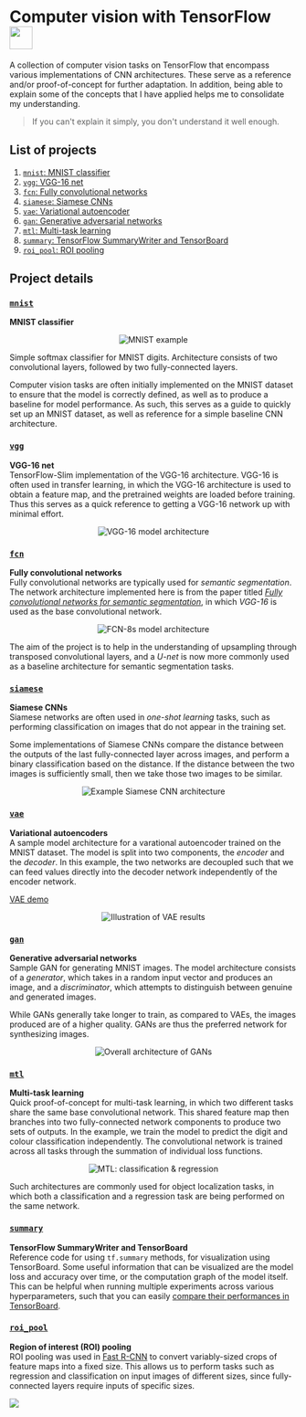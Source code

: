 # Computer vision with TensorFlow <img src="https://cdn-images-1.medium.com/max/256/1*cKG1LJvVTaWqSkYSyVqtsQ.png" width="40px" />
A collection of computer vision tasks on TensorFlow that encompass various implementations of CNN architectures. These serve as a reference and/or proof-of-concept for further adaptation. In addition, being able to explain some of the concepts that I have applied helps me to consolidate my understanding.

> If you can't explain it simply, you don't understand it well enough.

## List of projects
1. [`mnist`: MNIST classifier](#mnist)
1. [`vgg`: VGG-16 net](#vgg)
1. [`fcn`: Fully convolutional networks](#fcn)
1. [`siamese`: Siamese CNNs](#siamese)
1. [`vae`: Variational autoencoder](#vae)
1. [`gan`: Generative adversarial networks](#gan)
1. [`mtl`: Multi-task learning](#mtl)
1. [`summary`: TensorFlow SummaryWriter and TensorBoard](#summary)
1. [`roi_pool`: ROI pooling](#roi_pool)


## Project details
### [`mnist`](./mnist/)
**MNIST classifier**  
<p align="center">
    <img alt="MNIST example"
         src="https://www.tensorflow.org/images/mnist_0-9.png" />
</p>

Simple softmax classifier for MNIST digits. Architecture consists of two convolutional layers, followed by two fully-connected layers.

Computer vision tasks are often initially implemented on the MNIST dataset to ensure that the model is correctly defined, as well as to produce a baseline for model performance. As such, this serves as a guide to quickly set up an MNIST dataset, as well as reference for a simple baseline CNN architecture.

### [`vgg` ](./vgg/)
**VGG-16 net**  
TensorFlow-Slim implementation of the VGG-16 architecture. VGG-16 is often used in transfer learning, in which the VGG-16 architecture is used to obtain a feature map, and the pretrained weights are loaded before training. Thus this serves as a quick reference to getting a VGG-16 network up with minimal effort.

<p align="center">
    <img alt="VGG-16 model architecture" 
         src="https://qph.fs.quoracdn.net/main-qimg-83c7dee9e8b039c3ca27c8dd91cacbb4" />
</p>

### [`fcn`](./fcn/)
**Fully convolutional networks**  
Fully convolutional networks are typically used for _semantic segmentation_. The network architecture implemented here is from the paper titled [_Fully convolutional networks for semantic segmentation_](https://arxiv.org/abs/1411.4038), in which _VGG-16_ is used as the base convolutional network.

<p align="center">
    <img alt="FCN-8s model architecture"
         src="https://devblogs.nvidia.com/wp-content/uploads/2016/11/figure15.png" />
</p>

The aim of the project is to help in the understanding of upsampling through transposed convolutional layers, and a _U-net_ is now more commonly used as a baseline architecture for semantic segmentation tasks.

### [`siamese`](./siamese/)
**Siamese CNNs**  
Siamese networks are often used in _one-shot learning_ tasks, such as performing classification on images that do not appear in the training set.

Some implementations of Siamese CNNs compare the distance between the outputs of the last fully-connected layer across images, and perform a binary classification based on the distance. If the distance between the two images is sufficiently small, then we take those two images to be similar.

<p align="center">
    <img alt="Example Siamese CNN architecture"
         src="https://camo.githubusercontent.com/b27757e11d8687dc846b016e0fac80a544e7b645/68747470733a2f2f736f72656e626f756d612e6769746875622e696f2f696d616765732f5369616d6573655f6469616772616d5f322e706e67" />
</p>

### [`vae`](./vae/)
**Variational autoencoders**  
A sample model architecture for a varational autoencoder trained on the MNIST dataset. The model is split into two components, the _encoder_ and the _decoder_. In this example, the two networks are decoupled such that we can feed values directly into the decoder network independently of the encoder network.

[VAE demo](https://transcranial.github.io/keras-js/#/mnist-vae)

<p align="center">
    <img alt="Illustration of VAE results"
         src="https://docs.pymc.io/_images/notebooks_convolutional_vae_keras_advi_36_0.png" />
</p>

### [`gan`](./gan/)
**Generative adversarial networks**  
Sample GAN for generating MNIST images. The model architecture consists of a _generator_, which takes in a random input vector and produces an image, and a _discriminator_, which attempts to distinguish between genuine and generated images.

While GANs generally take longer to train, as compared to VAEs, the images produced are of a higher quality. GANs are thus the preferred network for synthesizing images.

<p align="center">
	<img alt="Overall architecture of GANs"
		 src="https://skymind.ai/images/wiki/GANs.png" />
</p>

### [`mtl`](./mtl/)
**Multi-task learning**  
Quick proof-of-concept for multi-task learning, in which two different tasks share the same base convolutional network. This shared feature map then branches into two fully-connected network components to produce two sets of outputs. In the example, we train the model to predict the digit and colour classification independently. The convolutional network is trained across all tasks through the summation of individual loss functions.

<p align="center">
    <img alt="MTL: classification & regression"
         src="https://leonardoaraujosantos.gitbooks.io/artificial-inteligence/content/more_images/LocalizationRegression2.png" />
</p>

Such architectures are commonly used for object localization tasks, in which both a classification and a regression task are being performed on the same network.

### [`summary`](./summary/)
**TensorFlow SummaryWriter and TensorBoard**  
Reference code for using `tf.summary` methods, for visualization using TensorBoard. Some useful information that can be visualized are the model loss and accuracy over time, or the computation graph of the model itself. This can be helpful when running multiple experiments across various hyperparameters, such that you can easily [compare their performances in TensorBoard](https://github.com/tensorflow/tensorboard/blob/master/README.md#runs-comparing-different-executions-of-your-model). 

### [`roi_pool`](./roi_pool/)
**Region of interest (ROI) pooling**  
ROI pooling was used in [Fast R-CNN](https://arxiv.org/abs/1504.08083) to convert variably-sized crops of feature maps into a fixed size. This allows us to perform tasks such as regression and classification on input images of different sizes, since fully-connected layers require inputs of specific sizes.

![](https://cdn-sv1.deepsense.ai/wp-content/uploads/2017/02/roi_pooling-1.gif)